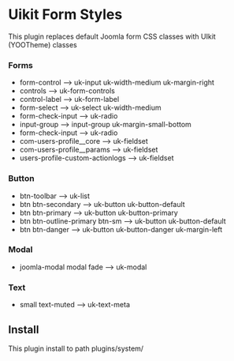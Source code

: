 # Uikit Form Styles
This plugin replaces default Joomla form CSS classes with UIkit (YOOTheme) classes

### Forms
- form-control --> uk-input uk-width-medium uk-margin-right
- controls --> uk-form-controls
- control-label --> uk-form-label
- form-select --> uk-select uk-width-medium
- form-check-input --> uk-radio
- input-group --> input-group uk-margin-small-bottom
- form-check-input --> uk-radio
- com-users-profile__core --> uk-fieldset
- com-users-profile__params --> uk-fieldset
- users-profile-custom-actionlogs --> uk-fieldset

### Button
- btn-toolbar --> uk-list
- btn btn-secondary --> uk-button uk-button-default
- btn btn-primary --> uk-button uk-button-primary
- btn btn-outline-primary btn-sm --> uk-button uk-button-default
- btn btn-danger --> uk-button uk-button-danger uk-margin-left

### Modal
- joomla-modal modal fade --> uk-modal

### Text
- small text-muted --> uk-text-meta

## Install
This plugin install to path plugins/system/ 
